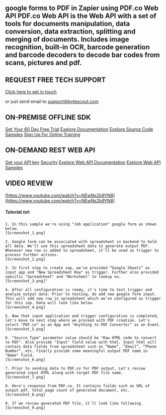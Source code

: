 ## google forms to PDF in Zapier using PDF.co Web API PDF.co Web API is the Web API with a set of tools for documents manipulation, data conversion, data extraction, splitting and merging of documents. Includes image recognition, built-in OCR, barcode generation and barcode decoders to decode bar codes from scans, pictures and pdf.

## REQUEST FREE TECH SUPPORT

[Click here to get in touch](https://bytescout.zendesk.com/hc/en-us/requests/new?subject=PDF.co%20Web%20API%20Question)

or just send email to [support@bytescout.com](mailto:support@bytescout.com?subject=PDF.co%20Web%20API%20Question) 

## ON-PREMISE OFFLINE SDK 

[Get Your 60 Day Free Trial](https://bytescout.com/download/web-installer?utm_source=github-readme)
[Explore Documentation](https://bytescout.com/documentation/index.html?utm_source=github-readme)
[Explore Source Code Samples](https://github.com/bytescout/ByteScout-SDK-SourceCode/)
[Sign Up For Online Training](https://academy.bytescout.com/)


## ON-DEMAND REST WEB API

[Get your API key](https://app.pdf.co/signup?utm_source=github-readme)
[Security](https://pdf.co/security)
[Explore Web API Documentation](https://apidocs.pdf.co?utm_source=github-readme)
[Explore Web API Samples](https://github.com/bytescout/ByteScout-SDK-SourceCode/tree/master/PDF.co%20Web%20API)

## VIDEO REVIEW

[https://www.youtube.com/watch?v=NEwNs2b9YN8](https://www.youtube.com/watch?v=NEwNs2b9YN8)




<!-- code block begin -->

##### **Tutorial.txt:**
    
```
1. In this sample we're using "Job application" google form as shown below.    
[Screenshot_1.png]

2. Google form can be associated with spreadsheet in backend to hold all data. We'll use this spreadsheet data to generate output PDF. Whenever new row is added to spreadsheet, it'll be used as trigger to process further actions. 
[Screenshot_2.png]

3. In first step to create zap, we've provided “Google Sheets” as input app and "New Spreadsheet Row" as trigger. Further also provided specific "Spreadsheet" and "Worksheet" to lookup on.
[Screenshot_3.png]"

4. After all configuration is ready, it's time to test trigger and analyze output data. Prior to testing, do add new google form input. This will add new row in spreadsheet which we’ve configured as trigger for this zap. Data will look like below.
[Screenshot_4.png]

5. Now that input application and trigger configuration is completed, let's move to next step where we proceed with PDF creation. Let's select "PDF.co" as an App and "Anything to PDF Converter" as an Event.
[Screenshot_5.png]

6. "Source Type" parameter value should be "Raw HTML code to convert to PDF". Also provide "Input" field value with html. Input html will contain data fields from spreadsheet such as “Name”, “Email”, “Phone Number”, etc. Finally provide some meaningful output PDF name in "Name" field.
[Screenshot_6.png]

7. Prior to sending data to PDF.co for PDF output, Let's review generated input HTML along with target PDF file name.
[Screenshot_7.png]

8. Here's response from PDF.co. It contains fields such as URL of output pdf, total page count of generated document, etc.
[Screenshot_8.png]

9. If we review generated PDF file, it'll look like following.
[Screenshot_9.png]
```

<!-- code block end -->